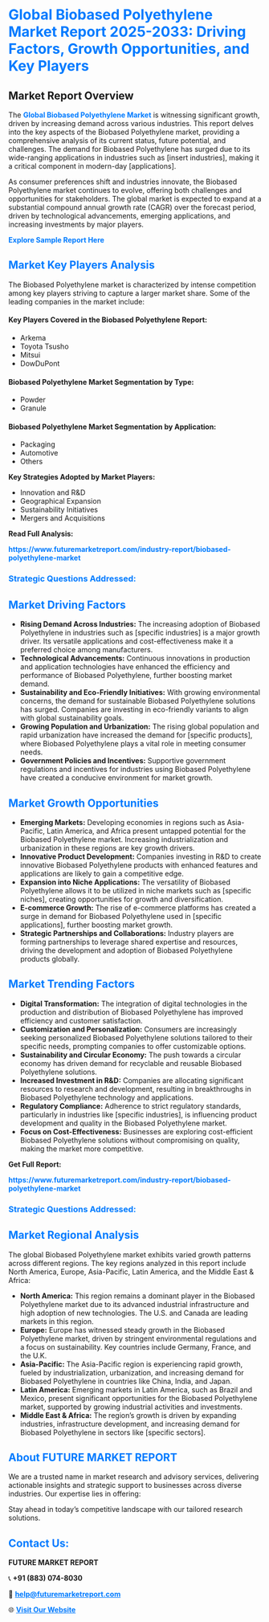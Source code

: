 <h1 style="color: #007BFF;">Global Biobased Polyethylene Market Report 2025-2033: Driving Factors, Growth Opportunities, and Key Players</h1>

<section id="overview">
<h2>Market Report Overview</h2>
<p>The <a href="https://www.futuremarketreport.com/industry-report/biobased-polyethylene-market" style="color: #007BFF; text-decoration: none;"><strong>Global Biobased Polyethylene Market</strong></a> is witnessing significant growth, driven by increasing demand across various industries. This report delves into the key aspects of the Biobased Polyethylene market, providing a comprehensive analysis of its current status, future potential, and challenges. The demand for Biobased Polyethylene has surged due to its wide-ranging applications in industries such as [insert industries], making it a critical component in modern-day [applications].</p>
<p>As consumer preferences shift and industries innovate, the Biobased Polyethylene market continues to evolve, offering both challenges and opportunities for stakeholders. The global market is expected to expand at a substantial compound annual growth rate (CAGR) over the forecast period, driven by technological advancements, emerging applications, and increasing investments by major players.</p>
</section>

<section id="overview">
<p><a href="https://www.futuremarketreport.com/request-sample/reportId=114511" style="color: #007BFF; text-decoration: none;"><strong>Explore Sample Report Here</strong></a></p>
</section>

<section id="key-players">
<h2 style="color: #007BFF;">Market Key Players Analysis</h2>
<p>The Biobased Polyethylene market is characterized by intense competition among key players striving to capture a larger market share. Some of the leading companies in the market include:</p>
<h4>Key Players Covered in the Biobased Polyethylene Report:</h4>
<ul><li>Arkema</li><li>Toyota Tsusho</li><li>Mitsui</li><li>DowDuPont</li></ul>
<h4>Biobased Polyethylene Market Segmentation by Type:</h4>
<ul><li>Powder</li><li>Granule</li></ul>

<h4>Biobased Polyethylene Market Segmentation by Application:</h4>
<ul><li>Packaging</li><li>Automotive</li><li>Others</li></ul>
<p><strong>Key Strategies Adopted by Market Players:</strong></p>
<ul>
<li>Innovation and R&D</li>
<li>Geographical Expansion</li>
<li>Sustainability Initiatives</li>
<li>Mergers and Acquisitions</li>
</ul>
</section>

<section>
<p><strong>Read Full Analysis: </strong></p><a href="https://www.futuremarketreport.com/industry-report/biobased-polyethylene-market" style="color: #007BFF; text-decoration: none;"><strong>https://www.futuremarketreport.com/industry-report/biobased-polyethylene-market</strong></a>
<h3 style="color: #007BFF;">Strategic Questions Addressed:</h3>
</section>

<section id="driving-factors">
<h2 style="color: #007BFF;">Market Driving Factors</h2>
<ul>
<li><strong>Rising Demand Across Industries:</strong> The increasing adoption of Biobased Polyethylene in industries such as [specific industries] is a major growth driver. Its versatile applications and cost-effectiveness make it a preferred choice among manufacturers.</li>
<li><strong>Technological Advancements:</strong> Continuous innovations in production and application technologies have enhanced the efficiency and performance of Biobased Polyethylene, further boosting market demand.</li>
<li><strong>Sustainability and Eco-Friendly Initiatives:</strong> With growing environmental concerns, the demand for sustainable Biobased Polyethylene solutions has surged. Companies are investing in eco-friendly variants to align with global sustainability goals.</li>
<li><strong>Growing Population and Urbanization:</strong> The rising global population and rapid urbanization have increased the demand for [specific products], where Biobased Polyethylene plays a vital role in meeting consumer needs.</li>
<li><strong>Government Policies and Incentives:</strong> Supportive government regulations and incentives for industries using Biobased Polyethylene have created a conducive environment for market growth.</li>
</ul>
</section>

<section id="growth-opportunities">
<h2 style="color: #007BFF;">Market Growth Opportunities</h2>
<ul>
<li><strong>Emerging Markets:</strong> Developing economies in regions such as Asia-Pacific, Latin America, and Africa present untapped potential for the Biobased Polyethylene market. Increasing industrialization and urbanization in these regions are key growth drivers.</li>
<li><strong>Innovative Product Development:</strong> Companies investing in R&D to create innovative Biobased Polyethylene products with enhanced features and applications are likely to gain a competitive edge.</li>
<li><strong>Expansion into Niche Applications:</strong> The versatility of Biobased Polyethylene allows it to be utilized in niche markets such as [specific niches], creating opportunities for growth and diversification.</li>
<li><strong>E-commerce Growth:</strong> The rise of e-commerce platforms has created a surge in demand for Biobased Polyethylene used in [specific applications], further boosting market growth.</li>
<li><strong>Strategic Partnerships and Collaborations:</strong> Industry players are forming partnerships to leverage shared expertise and resources, driving the development and adoption of Biobased Polyethylene products globally.</li>
</ul>
</section>

<section id="trending-factors">
<h2 style="color: #007BFF;">Market Trending Factors</h2>
<ul>
<li><strong>Digital Transformation:</strong> The integration of digital technologies in the production and distribution of Biobased Polyethylene has improved efficiency and customer satisfaction.</li>
<li><strong>Customization and Personalization:</strong> Consumers are increasingly seeking personalized Biobased Polyethylene solutions tailored to their specific needs, prompting companies to offer customizable options.</li>
<li><strong>Sustainability and Circular Economy:</strong> The push towards a circular economy has driven demand for recyclable and reusable Biobased Polyethylene solutions.</li>
<li><strong>Increased Investment in R&D:</strong> Companies are allocating significant resources to research and development, resulting in breakthroughs in Biobased Polyethylene technology and applications.</li>
<li><strong>Regulatory Compliance:</strong> Adherence to strict regulatory standards, particularly in industries like [specific industries], is influencing product development and quality in the Biobased Polyethylene market.</li>
<li><strong>Focus on Cost-Effectiveness:</strong> Businesses are exploring cost-efficient Biobased Polyethylene solutions without compromising on quality, making the market more competitive.</li>
</ul>
</section>

<section>
<p><strong>Get Full Report: </strong></p><a href="https://www.futuremarketreport.com/industry-report/biobased-polyethylene-market" style="color: #007BFF; text-decoration: none;"><strong>https://www.futuremarketreport.com/industry-report/biobased-polyethylene-market</strong></a>
<h3 style="color: #007BFF;">Strategic Questions Addressed:</h3>
</section>


<section id="regional-analysis">
<h2 style="color: #007BFF;">Market Regional Analysis</h2>
<p>The global Biobased Polyethylene market exhibits varied growth patterns across different regions. The key regions analyzed in this report include North America, Europe, Asia-Pacific, Latin America, and the Middle East & Africa:</p>
<ul>
<li><strong>North America:</strong> This region remains a dominant player in the Biobased Polyethylene market due to its advanced industrial infrastructure and high adoption of new technologies. The U.S. and Canada are leading markets in this region.</li>
<li><strong>Europe:</strong> Europe has witnessed steady growth in the Biobased Polyethylene market, driven by stringent environmental regulations and a focus on sustainability. Key countries include Germany, France, and the U.K.</li>
<li><strong>Asia-Pacific:</strong> The Asia-Pacific region is experiencing rapid growth, fueled by industrialization, urbanization, and increasing demand for Biobased Polyethylene in countries like China, India, and Japan.</li>
<li><strong>Latin America:</strong> Emerging markets in Latin America, such as Brazil and Mexico, present significant opportunities for the Biobased Polyethylene market, supported by growing industrial activities and investments.</li>
<li><strong>Middle East & Africa:</strong> The region’s growth is driven by expanding industries, infrastructure development, and increasing demand for Biobased Polyethylene in sectors like [specific sectors].</li>
</ul>
</section>

<footer>
<h2 style="color: #007BFF;">About FUTURE MARKET REPORT</h2>
<p>We are a trusted name in market research and advisory services, delivering actionable insights and strategic support to businesses across diverse industries. Our expertise lies in offering:</p>

<p>Stay ahead in today’s competitive landscape with our tailored research solutions.</p>

<h2 style="color: #007BFF;">Contact Us:</h2>
<p><strong>FUTURE MARKET REPORT</strong></p>
<p>📞 <strong>+91 (883) 074-8030</strong></p>
<p>📧 <strong><a href="mailto:help@futuremarketreport.com" style="color: #007BFF;">help@futuremarketreport.com</a></strong></p>
<p>🌐 <strong><a href="https://www.futuremarketreport.com/" style="color: #007BFF;">Visit Our Website</a></strong></p>
</footer>
